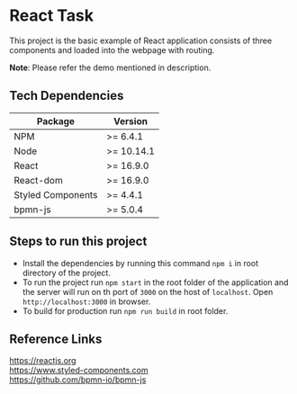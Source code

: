 # React Task
This project is the basic example of React application consists of three components and loaded into the webpage with routing.

**Note**: Please refer the demo mentioned in description.

## Tech Dependencies
|Package|Version|
|-------|-------|
|NPM|>= 6.4.1|
|Node|>= 10.14.1|
|React|>= 16.9.0|
|React-dom|>= 16.9.0|
|Styled Components|>= 4.4.1|
|bpmn-js|>= 5.0.4|


## Steps to run this project

- Install the dependencies by running this command `npm i` in root directory of the project.
- To run the project run `npm start` in the root folder of the application and the server will run on th port of `3000` on the host of `localhost`. Open `http://localhost:3000` in browser.
- To build for production run `npm run build` in root folder.

## Reference Links

https://reactjs.org <br/>
https://www.styled-components.com <br/>
https://github.com/bpmn-io/bpmn-js <br/>